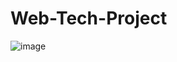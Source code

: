 # Web-Tech-Project

![image](https://user-images.githubusercontent.com/72550764/148680523-6bd18aca-90bf-48b0-a2c6-ef2b31804ac3.png)
